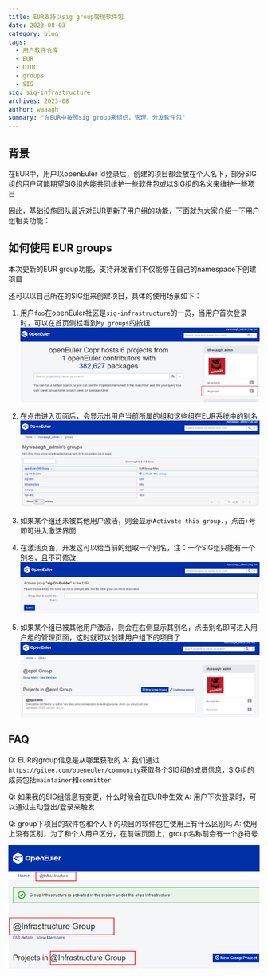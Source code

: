 ```yaml
---
title: EUR支持以sig group管理软件包
date: 2023-08-03
category: blog
tags:
  - 用户软件仓库
  - EUR
  - OIDC
  - groups
  - SIG
sig: sig-infrastructure
archives: 2023-08
author: waaagh
summary: "在EUR中按照sig group来组织，管理，分发软件包"
---
```


## 背景
在EUR中，用户以openEuler id登录后，创建的项目都会放在个人名下，部分SIG组的用户可能期望SIG组内能共同维护一些软件包或以SIG组的名义来维护一些项目

因此，基础设施团队最近对EUR更新了用户组的功能，下面就为大家介绍一下用户组相关功能：

## 如何使用 EUR groups
本次更新的EUR group功能，支持开发者们不仅能够在自己的namespace下创建项目

还可以以自己所在的SIG组来创建项目，具体的使用场景如下：

1. 用户`foo`在openEuler社区是`sig-infrastructure`的一员，当用户首次登录时，可以在首页侧栏看到`My groups`的按钮
    ![](./mygroups.png)

1. 在点击进入页面后，会显示出用户当前所属的组和这些组在EUR系统中的别名
    ![](./grouplist.png)

1. 如果某个组还未被其他用户激活，则会显示`Activate this group.`，点击`+`号即可进入激活界面

1. 在激活页面，开发这可以给当前的组取一个别名，注：一个SIG组只能有一个别名，且不可修改
    ![](./activategroup.png)

1. 如果某个组已被其他用户激活，则会在右侧显示其别名，点击别名即可进入用户组的管理页面，这时就可以创建用户组下的项目了
    ![](./grouppage.png)


## FAQ
Q: EUR的group信息是从哪里获取的
A: 我们通过`https://gitee.com/openeuler/community`获取各个SIG组的成员信息，SIG组的成员包括`maintainer`和`committer`

Q: 如果我的SIG组信息有变更，什么时候会在EUR中生效
A: 用户下次登录时，可以通过主动登出/登录来触发

Q: group下项目的软件包和个人下的项目的软件包在使用上有什么区别吗
A: 使用上没有区别，为了和个人用户区分，在前端页面上，group名称前会有一个@符号

![](./groupname.png)


